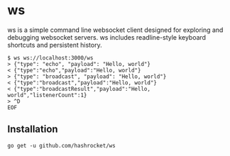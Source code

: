 # ws

ws is a simple command line websocket client designed for exploring and debugging websocket servers. ws includes readline-style keyboard shortcuts and persistent history.

```
$ ws ws://localhost:3000/ws
> {"type": "echo", "payload": "Hello, world"}
< {"type":"echo","payload":"Hello, world"}
> {"type": "broadcast", "payload": "Hello, world"}
< {"type":"broadcast","payload":"Hello, world"}
< {"type":"broadcastResult","payload":"Hello, world","listenerCount":1}
> ^D
EOF
```

## Installation

```
go get -u github.com/hashrocket/ws
```

